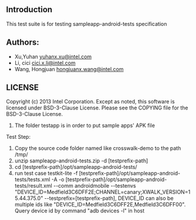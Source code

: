 ## Introduction

This test suite is for testing sampleapp-android-tests specification

## Authors:

* Xu,Yuhan <yuhanx.xu@intel.com>
* Li, cici <cici.x.li@intel.com>
* Wang, Hongjuan <hongjuanx.wang@intel.com>

## LICENSE

Copyright (c) 2013 Intel Corporation.
Except as noted, this software is licensed under BSD-3-Clause License.
Please see the COPYING file for the BSD-3-Clause License.

1. The folder testapp is in order to put sample apps' APK file

Test Step:
1. Copy the source code folder named like crosswalk-demo to the path /tmp/
2. unzip sampleapp-android-tests<version>.zip -d [testprefix-path]
3. cd [testprefix-path]/opt/sampleapp-android-tests/
4. run test case
   testkit-lite -f [testprefix-path]/opt/sampleapp-android-tests/tests.xml -A -o [testprefix-path]/opt/sampleapp-android-tests/result.xml --comm androidmobile --testenvs "DEVICE_ID=Medfield3C6DFF2E;CHANNEL=canary;XWALK_VERSION=15.44.375.0" --testprefix=[testprefix-path], DEVICE_ID can also be multiple ids like "DEVICE_ID=Medfield3C6DFF2E,Medfield3C6DFF00".
Query device id by command "adb devices -l" in host
